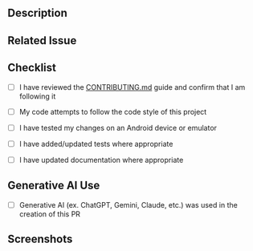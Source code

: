 ## Description
<!-- Describe what this PR does and why -->


## Related Issue
<!-- Link to the issue this PR addresses or contributes under - avoid using Closes # or Fixes #. I will close out issues once my testing of the merged PR is complete. -->


## Checklist
<!-- Some of these may only apply to code, if you are performing a content update, I don't care how you fill out the code related checklist items -->

- [ ] I have reviewed the [CONTRIBUTING.md](https://github.com/kylecorry31/Trail-Sense/blob/main/CONTRIBUTING.md) guide and confirm that I am following it
- [ ] My code attempts to follow the code style of this project
- [ ] I have tested my changes on an Android device or emulator
- [ ] I have added/updated tests where appropriate
- [ ] I have updated documentation where appropriate


## Generative AI Use
<!-- See the [Generative AI section of CONTRIBUTING.md](https://github.com/kylecorry31/Trail-Sense/blob/main/CONTRIBUTING.md#generative-ai) for more information - use of AI in Trail Sense is only allowed in certain cases -->
- [ ] Generative AI (ex. ChatGPT, Gemini, Claude, etc.) was used in the creation of this PR

<!-- If yes, please describe what generative AI was used for and how you verified the accuracy -->


## Screenshots
<!-- Add screenshots or video to help explain your changes (if applicable) -->

